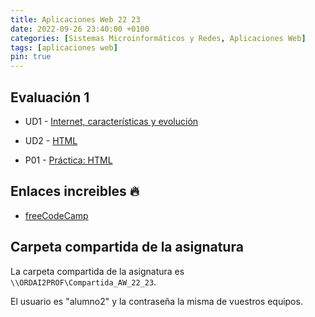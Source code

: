 ```yaml
---
title: Aplicaciones Web 22 23
date: 2022-09-26 23:40:00 +0100
categories: [Sistemas Microinformáticos y Redes, Aplicaciones Web]
tags: [aplicaciones web]
pin: true
---
```


## Evaluación 1

- UD1 - [Internet, características y evolución](/posts/internet-caracteristicas-evolucion/)
- UD2 - [HTML](/posts/html/)


- P01 - [Práctica: HTML](/posts/practica-html/)


## Enlaces increibles 🔥

- [freeCodeCamp](https://www.freecodecamp.org/)

## Carpeta compartida de la asignatura

La carpeta compartida de la asignatura es `\\ORDAI2PROF\Compartida_AW_22_23`.

El usuario es "alumno2" y la contraseña la misma de vuestros equipos.
